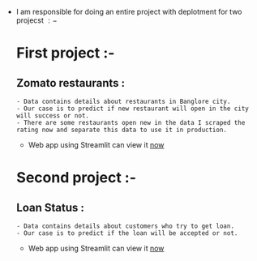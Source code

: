 - I am responsible for doing an entire project with deplotment for two projecst $:-$
    # First project :- 
  ## Zomato restaurants :
      - Data contains details about restaurants in Banglore city.
      - Our case is to predict if new restaurant will open in the city will success or not.
      - There are some restaurants open new in the data I scraped the rating now and separate this data to use it in production.
    - Web app using Streamlit can view it <a href='https://ibrahim182-restaurant-deployment-app-dpgs2p.streamlit.app/'>now</a>
    
    # Second project :- 
  ## Loan Status :
      - Data contains details about customers who try to get loan.
      - Our case is to predict if the loan will be accepted or not.
    - Web app using Streamlit can view it <a href='https://ibrahim182-loan-deployment-app-ba6zh6.streamlit.app/'>now</a>
